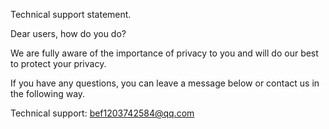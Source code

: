 Technical support statement.

Dear users, how do you do?

We are fully aware of the importance of privacy to you and will do our best to protect your privacy.

If you have any questions, you can leave a message below or contact us in the following way.

Technical support: bef1203742584@qq.com

